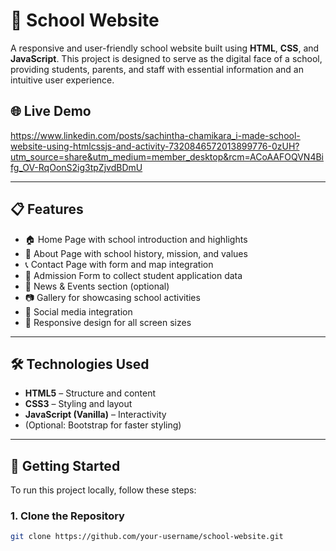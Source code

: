 # 🏫 School Website

A responsive and user-friendly school website built using **HTML**, **CSS**, and **JavaScript**. This project is designed to serve as the digital face of a school, providing students, parents, and staff with essential information and an intuitive user experience.

## 🌐 Live Demo

https://www.linkedin.com/posts/sachintha-chamikara_i-made-school-website-using-htmlcssjs-and-activity-7320846572013899776-0zUH?utm_source=share&utm_medium=member_desktop&rcm=ACoAAFOQVN4Bifg_OV-RqOonS2ig3tpZjvdBDmU

---

## 📋 Features

- 🏠 Home Page with school introduction and highlights
- 📖 About Page with school history, mission, and values
- 📞 Contact Page with form and map integration
- 📝 Admission Form to collect student application data
- 📰 News & Events section (optional)
- 📷 Gallery for showcasing school activities
- 🔗 Social media integration
- 📱 Responsive design for all screen sizes

---

## 🛠️ Technologies Used

- **HTML5** – Structure and content  
- **CSS3** – Styling and layout  
- **JavaScript (Vanilla)** – Interactivity  
- (Optional: Bootstrap for faster styling)

---

## 🚀 Getting Started

To run this project locally, follow these steps:

### 1. Clone the Repository

```bash
git clone https://github.com/your-username/school-website.git
